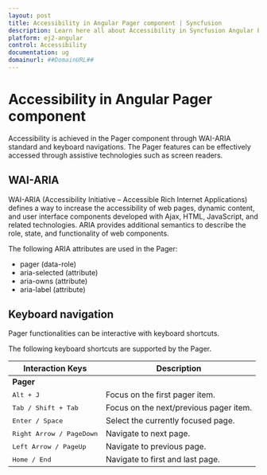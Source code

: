 ```yaml
---
layout: post
title: Accessibility in Angular Pager component | Syncfusion
description: Learn here all about Accessibility in Syncfusion Angular Pager component of Syncfusion Essential JS 2 and more.
platform: ej2-angular
control: Accessibility 
documentation: ug
domainurl: ##DomainURL##
---
```


# Accessibility in Angular Pager component

Accessibility is achieved in the Pager component through WAI-ARIA standard and keyboard navigations.  The Pager features can be effectively accessed through assistive technologies such as screen readers.

## WAI-ARIA

WAI-ARIA (Accessibility Initiative – Accessible Rich Internet Applications) defines a way to increase the accessibility of web pages, dynamic content, and user interface components developed with Ajax, HTML, JavaScript, and related technologies. ARIA provides additional semantics to describe the role, state, and functionality of web components.

The following ARIA attributes are used in the Pager:
* pager (data-role)
* aria-selected (attribute)
* aria-owns (attribute)
* aria-label (attribute)

## Keyboard navigation

Pager functionalities can be interactive with keyboard shortcuts.

The following keyboard shortcuts are supported by the Pager.

Interaction Keys | Description
-----|-----
<b>Pager</b>||
<kbd>Alt + J</kbd> | Focus on the first pager item.
<kbd>Tab / Shift + Tab</kbd> | Focus on the next/previous pager item.
<kbd>Enter / Space</kbd> | Select the currently focused page.
<kbd>Right Arrow / PageDown</kbd> | Navigate to next page.
<kbd>Left Arrow / PageUp</kbd> | Navigate to previous page.
<kbd>Home / End</kbd> | Navigate to first and last page.